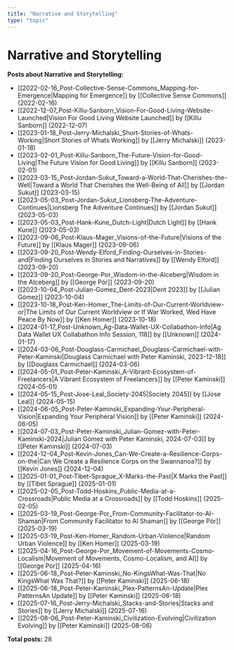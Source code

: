 ```yaml
---
title: "Narrative and Storytelling"
type: "topic"
---
```


# Narrative and Storytelling

**Posts about Narrative and Storytelling:**

- [[2022-02-16_Post-Collective-Sense-Commons_Mapping-for-Emergence|Mapping for Emergence]] by [[Collective Sense Commons]] (2022-02-16)
- [[2022-12-07_Post-Killu-Sanborn_Vision-For-Good-Living-Website-Launched|Vision For Good Living Website Launched]] by [[Killu Sanborn]] (2022-12-07)
- [[2023-01-18_Post-Jerry-Michalski_Short-Stories-of-Whats-Working|Short Stories of Whats Working]] by [[Jerry Michalski]] (2023-01-18)
- [[2023-02-01_Post-Killu-Sanborn_The-Future-Vision-for-Good-Living|The Future Vision for Good Living]] by [[Killu Sanborn]] (2023-02-01)
- [[2023-03-15_Post-Jordan-Sukut_Toward-a-World-That-Cherishes-the-Well|Toward a World That Cherishes the Well-Being of All]] by [[Jordan Sukut]] (2023-03-15)
- [[2023-05-03_Post-Jordan-Sukut_Lionsberg-The-Adventure-Continues|Lionsberg The Adventure Continues]] by [[Jordan Sukut]] (2023-05-03)
- [[2023-05-03_Post-Hank-Kune_Dutch-Light|Dutch Light]] by [[Hank Kune]] (2023-05-03)
- [[2023-09-06_Post-Klaus-Mager_Visions-of-the-Future|Visions of the Future]] by [[Klaus Mager]] (2023-09-06)
- [[2023-09-20_Post-Wendy-Elford_Finding-Ourselves-in-Stories-and|Finding Ourselves in Stories and Narratives]] by [[Wendy Elford]] (2023-09-20)
- [[2023-09-20_Post-George-Por_Wisdom-in-the-AIceberg|Wisdom in the AIceberg]] by [[George Pór]] (2023-09-20)
- [[2023-10-04_Post-Julian-Gomez_Dent-2023|Dent 2023]] by [[Julian Gómez]] (2023-10-04)
- [[2023-10-18_Post-Ken-Homer_The-Limits-of-Our-Current-Worldview-or|The Limits of Our Current Worldview or If War Worked, Wed Have Peace By Now]] by [[Ken Homer]] (2023-10-18)
- [[2024-01-17_Post-Unknown_Ag-Data-Wallet-UX-Collabathon-Info|Ag Data Wallet UX Collabathon Info Session, 118]] by [[Unknown]] (2024-01-17)
- [[2024-03-06_Post-Douglass-Carmichael_Douglass-Carmichael-with-Peter-Kaminski|Douglass Carmichael with Peter Kaminski, 2023-12-18]] by [[Douglass Carmichael]] (2024-03-06)
- [[2024-05-01_Post-Peter-Kaminski_A-Vibrant-Ecosystem-of-Freelancers|A Vibrant Ecosystem of Freelancers]] by [[Peter Kaminski]] (2024-05-01)
- [[2024-05-15_Post-Jose-Leal_Society-2045|Society 2045]] by [[Jose Leal]] (2024-05-15)
- [[2024-06-05_Post-Peter-Kaminski_Expanding-Your-Peripheral-Vision|Expanding Your Peripheral Vision]] by [[Peter Kaminski]] (2024-06-05)
- [[2024-07-03_Post-Peter-Kaminski_Julian-Gomez-with-Peter-Kaminski-2024|Julian Gómez with Peter Kaminski, 2024-07-03]] by [[Peter Kaminski]] (2024-07-03)
- [[2024-12-04_Post-Kevin-Jones_Can-We-Create-a-Resilience-Corps-on-the|Can We Create a Resilience Corps on the Swannanoa?]] by [[Kevin Jones]] (2024-12-04)
- [[2025-01-01_Post-Tibet-Sprague_X-Marks-the-Past|X Marks the Past]] by [[Tibet Sprague]] (2025-01-01)
- [[2025-02-05_Post-Todd-Hoskins_Public-Media-at-a-Crossroads|Public Media at a Crossroads]] by [[Todd Hoskins]] (2025-02-05)
- [[2025-03-19_Post-George-Por_From-Community-Facilitator-to-AI-Shaman|From Community Facilitator to AI Shaman]] by [[George Pór]] (2025-03-19)
- [[2025-03-19_Post-Ken-Homer_Random-Urban-Violence|Random Urban Violence]] by [[Ken Homer]] (2025-03-19)
- [[2025-04-16_Post-George-Por_Movement-of-Movements-Cosmo-Localism|Movement of Movements, Cosmo-Localism, and AI]] by [[George Pór]] (2025-04-16)
- [[2025-06-18_Post-Peter-Kaminski_No-KingsWhat-Was-That|No KingsWhat Was That?]] by [[Peter Kaminski]] (2025-06-18)
- [[2025-06-18_Post-Peter-Kaminski_Plex-PatternsAn-Update|Plex PatternsAn Update]] by [[Peter Kaminski]] (2025-06-18)
- [[2025-07-16_Post-Jerry-Michalski_Stacks-and-Stories|Stacks and Stories]] by [[Jerry Michalski]] (2025-07-16)
- [[2025-08-06_Post-Peter-Kaminski_Civilization-Evolving|Civilization Evolving]] by [[Peter Kaminski]] (2025-08-06)

**Total posts:** 28
